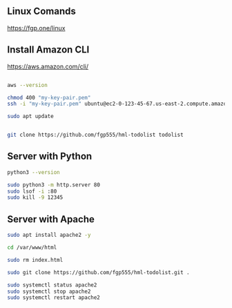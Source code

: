 ## Linux Comands

https://fgp.one/linux

## Install Amazon CLI

https://aws.amazon.com/cli/

```sh

aws --version

chmod 400 "my-key-pair.pem"
ssh -i "my-key-pair.pem" ubuntu@ec2-0-123-45-67.us-east-2.compute.amazonaws.com

sudo apt update


git clone https://github.com/fgp555/hml-todolist todolist

```

## Server with Python

```sh
python3 --version

sudo python3 -m http.server 80
sudo lsof -i :80
sudo kill -9 12345
```

## Server with Apache

```sh
sudo apt install apache2 -y

cd /var/www/html

sudo rm index.html

sudo git clone https://github.com/fgp555/hml-todolist.git .

sudo systemctl status apache2
sudo systemctl stop apache2
sudo systemctl restart apache2


```